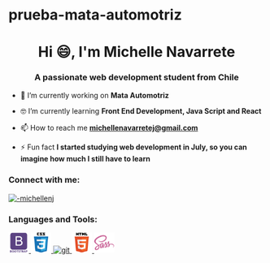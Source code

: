 # prueba-mata-automotriz
<h1 align="center">Hi 😄, I'm Michelle Navarrete</h1>
<h3 align="center">A passionate web development student from Chile</h3>

- 🔭 I’m currently working on **Mata Automotriz**

- 🤓 I’m currently learning **Front End Development, Java Script and React**

- 📫 How to reach me **michellenavarretej@gmail.com**

- ⚡ Fun fact **I started studying web development in July, so you can imagine how much I still have to learn**

<h3 align="left">Connect with me:</h3>
<p align="left">
<a href="https://linkedin.com/in/-michellenj" target="blank"><img align="center" src="https://raw.githubusercontent.com/rahuldkjain/github-profile-readme-generator/master/src/images/icons/Social/linked-in-alt.svg" alt="-michellenj" height="30" width="40" /></a>
</p>

<h3 align="left">Languages and Tools:</h3>
<p align="left"> <a href="https://getbootstrap.com" target="_blank"> <img src="https://raw.githubusercontent.com/devicons/devicon/master/icons/bootstrap/bootstrap-plain-wordmark.svg" alt="bootstrap" width="40" height="40"/> </a> <a href="https://www.w3schools.com/css/" target="_blank"> <img src="https://raw.githubusercontent.com/devicons/devicon/master/icons/css3/css3-original-wordmark.svg" alt="css3" width="40" height="40"/> </a> <a href="https://git-scm.com/" target="_blank"> <img src="https://www.vectorlogo.zone/logos/git-scm/git-scm-icon.svg" alt="git" width="40" height="40"/> </a> <a href="https://www.w3.org/html/" target="_blank"> <img src="https://raw.githubusercontent.com/devicons/devicon/master/icons/html5/html5-original-wordmark.svg" alt="html5" width="40" height="40"/> </a> <a href="https://sass-lang.com" target="_blank"> <img src="https://raw.githubusercontent.com/devicons/devicon/master/icons/sass/sass-original.svg" alt="sass" width="40" height="40"/> </a> </p>
